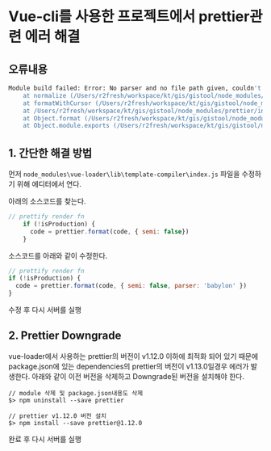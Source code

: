 # Vue-cli를 사용한 프로젝트에서 prettier관련 에러 해결

## 오류내용
``` bash
Module build failed: Error: No parser and no file path given, couldn't infer a parser.
    at normalize (/Users/r2fresh/workspace/kt/gis/gistool/node_modules/prettier/index.js:7051:13)
    at formatWithCursor (/Users/r2fresh/workspace/kt/gis/gistool/node_modules/prettier/index.js:10370:12)
    at /Users/r2fresh/workspace/kt/gis/gistool/node_modules/prettier/index.js:31115:15
    at Object.format (/Users/r2fresh/workspace/kt/gis/gistool/node_modules/prettier/index.js:31134:12)
    at Object.module.exports (/Users/r2fresh/workspace/kt/gis/gistool/node_modules/vue-loader/lib/template-compiler/index.js:80:23)
```

## 1. 간단한 해결 방법

먼저 `node_modules\vue-loader\lib\template-compiler\index.js` 파일을 수정하기 위해 에디터에서 연다.

아래의 소스코드를 찾는다.
``` javascript
// prettify render fn
    if (!isProduction) {
      code = prettier.format(code, { semi: false})
    }
```
소스코드를 아래와 같이 수정한다.
``` javascript
// prettify render fn
if (!isProduction) {
  code = prettier.format(code, { semi: false, parser: 'babylon' })
}
```

수정 후 다시 서버를 실행

## 2. Prettier Downgrade

vue-loader에서 사용하는 prettier의 버전이 v1.12.0 이하에 최적화 되어 있기 때문에 package.json에 있는 dependencies의 prettier의 버전이 v1.13.0일경우 에러가 발생한다. 아래와 같이 이전 버전을 삭제하고 Downgrade된 버전을 설치해야 한다.

```
// module 삭제 및 package.json내용도 삭제
$> npm uninstall --save prettier

// prettier v1.12.0 버전 설치
$> npm install --save prettier@1.12.0
```

완료 후 다시 서버를 실행
